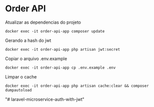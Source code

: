 # Order API

Atualizar as dependencias do projeto
```
docker exec -it order-api-app composer update
```

Gerando a hash do jwt
``` 
docker exec -it order-api-app php artisan jwt:secret
```

Copiar o arquivo .env.example
```
docker exec -it order-api-app cp .env.example .env
```

Limpar o cache
```
docker exec -it order-api-app php artisan cache:clear && composer dumpautoload
```
"# laravel-microservice-auth-with-jwt" 
